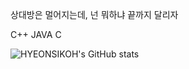 상대방은 멀어지는데, 넌 뭐하냐 
끝까지 달리자

C++ JAVA C


![HYEONSIKOH's GitHub stats](https://github-readme-stats.vercel.app/api?username=HYEONSIKOH&show_icons=true&theme=radical)   
